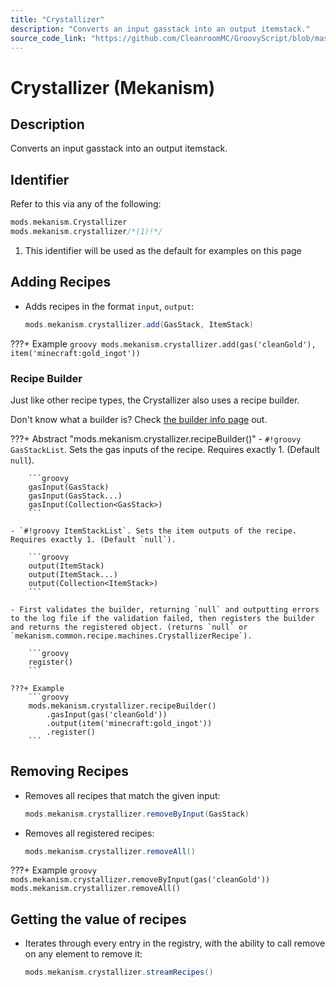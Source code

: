 ```yaml
---
title: "Crystallizer"
description: "Converts an input gasstack into an output itemstack."
source_code_link: "https://github.com/CleanroomMC/GroovyScript/blob/master/src/main/java/com/cleanroommc/groovyscript/compat/mods/mekanism/Crystallizer.java"
---
```


# Crystallizer (Mekanism)

## Description

Converts an input gasstack into an output itemstack.

## Identifier

Refer to this via any of the following:

```groovy hl_lines="2"
mods.mekanism.Crystallizer
mods.mekanism.crystallizer/*(1)!*/
```

1. This identifier will be used as the default for examples on this page

## Adding Recipes

- Adds recipes in the format `input`, `output`:

    ```groovy
    mods.mekanism.crystallizer.add(GasStack, ItemStack)
    ```

???+ Example
    ```groovy
    mods.mekanism.crystallizer.add(gas('cleanGold'), item('minecraft:gold_ingot'))
    ```

### Recipe Builder

Just like other recipe types, the Crystallizer also uses a recipe builder.

Don't know what a builder is? Check [the builder info page](../../../groovy/builder.md) out.

???+ Abstract "mods.mekanism.crystallizer.recipeBuilder()"
    - `#!groovy GasStackList`. Sets the gas inputs of the recipe. Requires exactly 1. (Default `null`).

        ```groovy
        gasInput(GasStack)
        gasInput(GasStack...)
        gasInput(Collection<GasStack>)
        ```

    - `#!groovy ItemStackList`. Sets the item outputs of the recipe. Requires exactly 1. (Default `null`).

        ```groovy
        output(ItemStack)
        output(ItemStack...)
        output(Collection<ItemStack>)
        ```

    - First validates the builder, returning `null` and outputting errors to the log file if the validation failed, then registers the builder and returns the registered object. (returns `null` or `mekanism.common.recipe.machines.CrystallizerRecipe`).

        ```groovy
        register()
        ```

    ???+ Example
        ```groovy
        mods.mekanism.crystallizer.recipeBuilder()
            .gasInput(gas('cleanGold'))
            .output(item('minecraft:gold_ingot'))
            .register()
        ```



## Removing Recipes

- Removes all recipes that match the given input:

    ```groovy
    mods.mekanism.crystallizer.removeByInput(GasStack)
    ```

- Removes all registered recipes:

    ```groovy
    mods.mekanism.crystallizer.removeAll()
    ```

???+ Example
    ```groovy
    mods.mekanism.crystallizer.removeByInput(gas('cleanGold'))
    mods.mekanism.crystallizer.removeAll()
    ```

## Getting the value of recipes

- Iterates through every entry in the registry, with the ability to call remove on any element to remove it:

    ```groovy
    mods.mekanism.crystallizer.streamRecipes()
    ```
